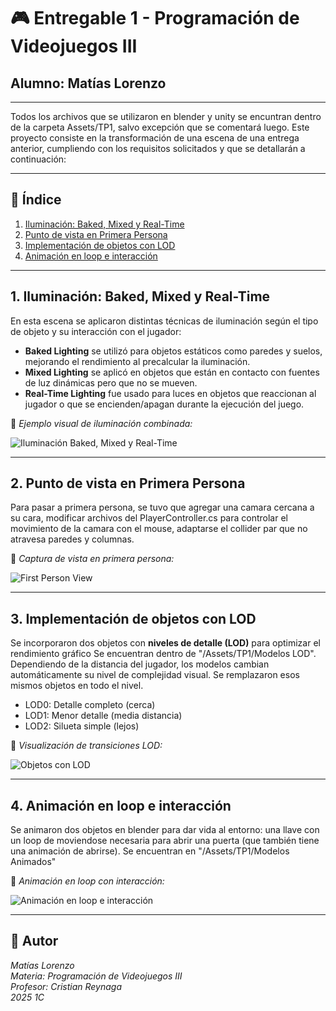 # 🎮 Entregable 1 - Programación de Videojuegos III
## Alumno: Matías Lorenzo
---
Todos los archivos que se utilizaron en blender y unity se encuntran dentro de la carpeta Assets/TP1, salvo excepción que se comentará luego.
Este proyecto consiste en la transformación de una escena de una entrega anterior, cumpliendo con los requisitos solicitados y que se detallarán a continuación:

---

## 📑 Índice

1. [Iluminación: Baked, Mixed y Real-Time](#1-iluminación-baked-mixed-y-real-time)
2. [Punto de vista en Primera Persona](#2-punto-de-vista-en-primera-persona)
3. [Implementación de objetos con LOD](#3-implementación-de-objetos-con-lod)
4. [Animación en loop e interacción](#4-animación-en-loop-e-interacción)

---

## 1. Iluminación: Baked, Mixed y Real-Time

En esta escena se aplicaron distintas técnicas de iluminación según el tipo de objeto y su interacción con el jugador:

- **Baked Lighting** se utilizó para objetos estáticos como paredes y suelos, mejorando el rendimiento al precalcular la iluminación.
- **Mixed Lighting** se aplicó en objetos que están en contacto con fuentes de luz dinámicas pero que no se mueven.
- **Real-Time Lighting** fue usado para luces en objetos que reaccionan al jugador o que se encienden/apagan durante la ejecución del juego.

📸 *Ejemplo visual de iluminación combinada:*

![Iluminación Baked, Mixed y Real-Time](ruta/a/imagen1.png)

---

## 2. Punto de vista en Primera Persona

Para pasar a primera persona, se tuvo que agregar una camara cercana a su cara, modificar archivos del PlayerController.cs para controlar el movimiento de la camara con el mouse, adaptarse el collider par que no atravesa paredes y columnas.

📸 *Captura de vista en primera persona:*

![First Person View](ruta/a/imagen2.png)

---

## 3. Implementación de objetos con LOD

Se incorporaron dos objetos con **niveles de detalle (LOD)** para optimizar el rendimiento gráfico Se encuentran dentro de "/Assets/TP1/Modelos LOD". Dependiendo de la distancia del jugador, los modelos cambian automáticamente su nivel de complejidad visual. Se remplazaron esos mismos objetos en todo el nivel.

- LOD0: Detalle completo (cerca)
- LOD1: Menor detalle (media distancia)
- LOD2: Silueta simple (lejos)

📸 *Visualización de transiciones LOD:*

![Objetos con LOD](ruta/a/imagen3.png)

---

## 4. Animación en loop e interacción

Se animaron dos objetos en blender para dar vida al entorno: una llave con un loop de moviendose necesaria para abrir una puerta (que también tiene una animación de abrirse). Se encuentran en "/Assets/TP1/Modelos Animados"

📸 *Animación en loop con interacción:*

![Animación en loop e interacción](ruta/a/imagen4.png)

---

## 📌 Autor
*Matías Lorenzo*  
*Materia: Programación de Videojuegos III*  
*Profesor: Cristian Reynaga*  
*2025 1C*